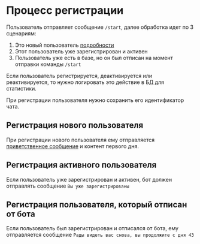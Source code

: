 <!---
The MIT License (MIT).

Copyright (c) 2018-2024 Almaz Ilaletdinov <a.ilaletdinov@yandex.ru>

Permission is hereby granted, free of charge, to any person obtaining a copy
of this software and associated documentation files (the "Software"), to deal
in the Software without restriction, including without limitation the rights
to use, copy, modify, merge, publish, distribute, sublicense, and/or sell
copies of the Software, and to permit persons to whom the Software is
furnished to do so, subject to the following conditions:

The above copyright notice and this permission notice shall be included in all
copies or substantial portions of the Software.

THE SOFTWARE IS PROVIDED "AS IS", WITHOUT WARRANTY OF ANY KIND,
EXPRESS OR IMPLIED, INCLUDING BUT NOT LIMITED TO THE WARRANTIES OF
MERCHANTABILITY, FITNESS FOR A PARTICULAR PURPOSE AND NONINFRINGEMENT.
IN NO EVENT SHALL THE AUTHORS OR COPYRIGHT HOLDERS BE LIABLE FOR ANY CLAIM,
DAMAGES OR OTHER LIABILITY, WHETHER IN AN ACTION OF CONTRACT, TORT OR
OTHERWISE, ARISING FROM, OUT OF OR IN CONNECTION WITH THE SOFTWARE OR THE USE
OR OTHER DEALINGS IN THE SOFTWARE.
-->
# Процесс регистрации

Пользователь отправляет сообщение `/start`, далее обработка идет по 3 сценариям:

1) Это новый пользователь [подробности](#Регистрация-нового-пользователя)
2) Этот пользователь уже зарегистрирован и активен
3) Пользователь уже есть в базе, но он был отписан на момент отправки команды `/start`

Если пользователь регистрируется, деактивируется или реактивируется, то нужно логировать это действие в БД для статистики.

При регистрации пользователя нужно сохранить его идентификатор чата.

## Регистрация нового пользователя

При регистрации нового пользователя ему отправляется [приветственное сообщение](glossary.md#Приветственное-сообщение) и контент первого дня.

## Регистрация активного пользователя

Если пользователь уже зарегистрирован и активен, бот должен отправлять сообщение `Вы уже зарегистрированы`

## Регистрация пользователя, который отписан от бота

Если пользователь был зарегистрирован и отписался от бота, ему отправляется сообщение `Рады видеть вас снова, вы продолжите с дня 43`
